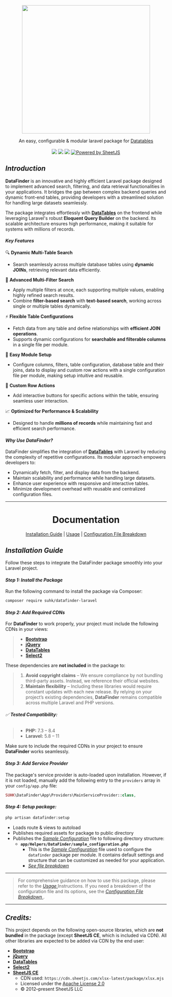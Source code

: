 
<p align="center">
<img src="https://suhk.me/assets/images/datafinder-full-logo-lg.png" width="400">
</p>
<p align="center">
An easy, configurable & modular laravel package for <a href="https://datatables.net/">Datatables</a>
<br><br>

<img src="https://img.shields.io/scrutinizer/quality/g/SyedUsamaHaiderKazmi/datafinder">

<img src="https://img.shields.io/scrutinizer/build/g/SyedUsamaHaiderKazmi/datafinder">

<img src="https://img.shields.io/github/license/SyedUsamaHaiderKazmi/datafinder.svg">
<a href="https://sheetjs.com/">
    <img src="https://img.shields.io/badge/Powered_by-SheetJS-blue?logo=javascript" alt="Powered by SheetJS">
</a>
</p>

## _Introduction_

**DataFinder** is an innovative and highly efficient Laravel package designed to implement advanced search, filtering, and data retrieval functionalities in your applications. It bridges the gap between complex backend queries and dynamic front-end tables, providing developers with a streamlined solution for handling large datasets seamlessly.

The package integrates effortlessly with **[DataTables](https://datatables.net/)** on the frontend while leveraging Laravel's robust **Eloquent Query Builder** on the backend. Its scalable architecture ensures high performance, making it suitable for systems with millions of records.

#### **_Key Features_**

🔍 **Dynamic Multi-Table Search**

- Search seamlessly across multiple database tables using **dynamic JOINs**, retrieving relevant data efficiently.  

🔎 **Advanced Multi-Filter Search**

- Apply multiple filters at once, each supporting multiple values, enabling highly refined search results.  
- Combine **filter-based search** with **text-based search**, working across single or multiple tables dynamically.  

⚡ **Flexible Table Configurations**

- Fetch data from any table and define relationships with **efficient JOIN operations**.  
- Supports dynamic configurations for **searchable and filterable columns** in a single file per module.  

🚀 **Easy Module Setup**

- Configure columns, filters, table configuration, database table and their joins, data to display and custom row actions with a single configuration file per module, making setup intuitive and reusable.  

🎯 **Custom Row Actions**

- Add interactive buttons for specific actions within the table, ensuring seamless user interaction.  

📈 **Optimized for Performance & Scalability**

- Designed to handle **millions of records** while maintaining fast and efficient search performance.


#### **_Why Use DataFinder?_**
DataFinder simplifies the integration of **[DataTables](https://datatables.net/)** with Laravel by reducing the complexity of repetitive configurations. Its modular approach empowers developers to:

- Dynamically fetch, filter, and display data from the backend.
- Maintain scalability and performance while handling large datasets.
- Enhance user experience with responsive and interactive tables.
- Minimize development overhead with reusable and centralized configuration files.


<hr>
<center>
    <h1>Documentation</h1>
    <a href="#installation-guide">Installation Guide</a>
    |
    <a href="documentation/Usage.md">Usage</a>
    |
    <a href="documentation/ConfigurationFileBreakdown.md">Configuration File Breakdown</a>
</center>

## _Installation Guide_

Follow these steps to integrate the DataFinder package smoothly into your Laravel project.


#### _Step 1: Install the Package_

Run the following command to install the package via Composer:

```bash
composer require suhk/datafinder-laravel
```

#### _Step 2: Add Required CDNs_


For **DataFinder** to work properly, your project must include the following CDNs in your views:

>- **[Bootstrap](https://getbootstrap.com/)**
>- **[jQuery](https://jquery.com/)**
>- **[DataTables](https://datatables.net/)**
>- **[Select2](https://select2.org/)**

These dependencies are **not included** in the package to:  

>1. **Avoid copyright claims** – We ensure compliance by not bundling third-party assets. Instead, we reference their official websites.
>2. **Maintain flexibility** – Including these libraries would require constant updates with each new release. By relying on your project’s existing dependencies, **DataFinder** remains compatible across multiple Laravel and PHP versions.  

###### ✅ **Tested Compatibility:**

> - **PHP:** 7.3 – 8.4
> - **Laravel:** 5.8 – 11
 
Make sure to include the required CDNs in your project to ensure **DataFinder** works seamlessly. 

#### _Step 3: Add Service Provider_

The package's service provider is auto-loaded upon installation. However, if it is not loaded, manually add the following entry to the `providers` array in your `config/app.php` file:

```php
SUHK\DataFinder\App\Providers\MainServiceProvider::class,
```

#### _Step 4: Setup package:_

```bash
php artisan datafinder:setup
```

- Loads route & views to autoload
- Publishes required assets for package to public directory
- Publishes the [_Sample Configuration_](src/config/filter_configurations.php) file to following directory structure:
    - **`app/Helpers/DataFinder/sample_configuration.php`** 
        - This is the [_Sample Configuration_](src/config/filter_configurations.php) file used to configure the `datafinder` package per module. It contains default settings and structure that can be customized as needed for your application.
        - [_See file breakdown_ ](documentation/ConfigurationFileBreakdown.md)

---

>For comprehensive guidance on how to use this package, please refer to the [_Usage_ ](documentation/Usage.md) Instructions. If you need a breakdown of the configuration file and its options, see the [_Configuration File Breakdown_ ](documentation/ConfigurationFileBreakdown.md).

---

## _Credits:_

This project depends on the following open-source libraries, which are **not bundled** in the package (except **SheetJS CE**, which is included via CDN). All other libraries are expected to be added via CDN by the end user:

- **[Bootstrap](https://getbootstrap.com/)**
- **[jQuery](https://jquery.com/)**
- **[DataTables](https://datatables.net/)**
- **[Select2](https://select2.org/)**
- **[SheetJS CE](https://docs.sheetjs.com/)**
    - CDN used: `https://cdn.sheetjs.com/xlsx-latest/package/xlsx.mjs`
    - Licensed under the [Apache License 2.0](http://www.apache.org/licenses/LICENSE-2.0)
    - © 2012–present SheetJS LLC
